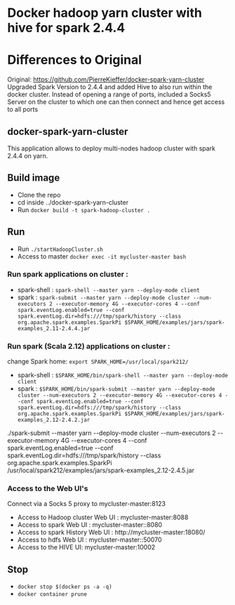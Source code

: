 # Docker hadoop yarn cluster with hive for spark 2.4.4

# Differences to Original
Original: https://github.com/PierreKieffer/docker-spark-yarn-cluster
Upgraded Spark Version to 2.4.4 and added Hive to also run within the docker cluster.
Instead of opening a range of ports, included a Socks5 Server on the cluster to which one can then connect and hence get access to all ports

## docker-spark-yarn-cluster 
This application allows to deploy multi-nodes hadoop cluster with spark 2.4.4 on yarn. 

## Build image
- Clone the repo 
- cd inside ../docker-spark-yarn-cluster 
- Run `docker build -t spark-hadoop-cluster .`

## Run  
- Run `./startHadoopCluster.sh`
- Access to master `docker exec -it mycluster-master bash`

### Run spark applications on cluster : 
- spark-shell : `spark-shell --master yarn --deploy-mode client`
- spark : `spark-submit --master yarn --deploy-mode cluster --num-executors 2 --executor-memory 4G --executor-cores 4 --conf spark.eventLog.enabled=true --conf spark.eventLog.dir=hdfs:///tmp/spark/history --class org.apache.spark.examples.SparkPi $SPARK_HOME/examples/jars/spark-examples_2.11-2.4.4.jar`

### Run spark (Scala 2.12) applications on cluster : 
change Spark home: `export SPARK_HOME=/usr/local/spark212/`
- spark-shell : `$SPARK_HOME/bin/spark-shell --master yarn --deploy-mode client`
- spark : `$SPARK_HOME/bin/spark-submit --master yarn --deploy-mode cluster --num-executors 2 --executor-memory 4G --executor-cores 4 --conf spark.eventLog.enabled=true --conf spark.eventLog.dir=hdfs:///tmp/spark/history --class org.apache.spark.examples.SparkPi $SPARK_HOME/examples/jars/spark-examples_2.12-2.4.2.jar`


./spark-submit --master yarn --deploy-mode cluster --num-executors 2 --executor-memory 4G --executor-cores 4 --conf spark.eventLog.enabled=true --conf spark.eventLog.dir=hdfs:///tmp/spark/history --class org.apache.spark.examples.SparkPi /usr/local/spark212/examples/jars/spark-examples_2.12-2.4.5.jar

### Access to the Web UI's

Connect via a Socks 5 proxy to mycluster-master:8123

- Access to Hadoop cluster Web UI : mycluster-master:8088 
- Access to spark Web UI : mycluster-master::8080
- Access to spark History Web UI : http://mycluster-master:18080/
- Access to hdfs Web UI : mycluster-master::50070
- Access to the HIVE UI: mycluster-master:10002
  
## Stop 
- `docker stop $(docker ps -a -q)`
- `docker container prune`





